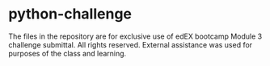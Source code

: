 # python-challenge
The files in the repository are for exclusive use of edEX bootcamp Module 3 challenge submittal. All rights reserved. External assistance was used for purposes of the class and learning. 
